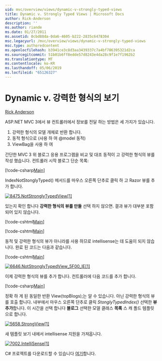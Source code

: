 ```yaml
---
uid: mvc/overview/views/dynamic-v-strongly-typed-views
title: Dynamic v. Strongly Typed Views | Microsoft Docs
author: Rick-Anderson
description: ''
ms.author: riande
ms.date: 01/27/2011
ms.assetid: 0cbd88da-0da6-4605-b222-2835c6478304
msc.legacyurl: /mvc/overview/views/dynamic-v-strongly-typed-views
msc.type: authoredcontent
ms.openlocfilehash: b3941ce3c8d3aa3439337c7a4bf786395321d2ca
ms.sourcegitcommit: 51b01b6ff8edde57d8243e4da28c9f1e7f1962b2
ms.translationtype: MT
ms.contentlocale: ko-KR
ms.lasthandoff: 05/06/2019
ms.locfileid: "65126327"
---
```

# <a name="dynamic-v-strongly-typed-views"></a>Dynamic v. 강력한 형식의 보기

[Rick Anderson]((https://twitter.com/RickAndMSFT))

ASP.NET MVC 3에서 뷰 컨트롤러에서 정보를 전달 하는 방법은 세 가지가 있습니다.

1. 강력한 형식의 모델 개체로 반환 합니다.
2. 동적 형식으로 (사용 하 여 @model 동적)
3. ViewBag을 사용 하 여

간단한 MVC 3 위 블로그 응용 프로그램을 비교 및 대조 동적이 고 강력한 형식의 뷰를 작성 했습니다. 컨트롤러 시작 블로그 단순 목록:

[!code-csharp[Main](dynamic-v-strongly-typed-views/samples/sample1.cs)]

IndexNotStonglyTyped() 메서드를 마우스 오른쪽 단추로 클릭 하 고 Razor 뷰를 추가 합니다.

[![8475.NotStronglyTypedView[1]](dynamic-v-strongly-typed-views/_static/image2.png)](dynamic-v-strongly-typed-views/_static/image1.png)

있는지 확인 합니다 **강력한 형식의 뷰를 만들** 선택 하지 않으면. 결과 뷰가 대부분 포함 되어 있지 않습니다.

[!code-cshtml[Main](dynamic-v-strongly-typed-views/samples/sample2.cshtml)]

[!code-cshtml[Main](dynamic-v-strongly-typed-views/samples/sample3.cshtml)]

동적 및 강력한 형식의 뷰가 아니라를 사용 하므로 intellisense는 데 도움이 되지 않습니다. 완료 된 코드는 다음과 같습니다.

[!code-cshtml[Main](dynamic-v-strongly-typed-views/samples/sample4.cshtml)]

[![6646.NotStronglyTypedView_5F00_IE[1]](dynamic-v-strongly-typed-views/_static/image4.png)](dynamic-v-strongly-typed-views/_static/image3.png)

이제 강력한 형식의 뷰를 추가 합니다. 컨트롤러에 다음 코드를 추가 합니다.

[!code-csharp[Main](dynamic-v-strongly-typed-views/samples/sample5.cs)]

정확 하 게 된 동일한 반환 View(topBlogs);는 알 수 있습니다. 아닌 강력한 형식의 뷰를 호출 합니다. 내부에서 마우스 오른쪽 단추로 클릭 *StonglyTypedIndex()* 선택한 **뷰 추가**합니다. 이 시간을 선택 합니다 **블로그** 선택한 모델 클래스 **목록** 스 캐 폴드 템플릿으로 합니다.

[![5658.StrongView[1]](dynamic-v-strongly-typed-views/_static/image6.png)](dynamic-v-strongly-typed-views/_static/image5.png)

새 템플릿 보기 내에서 intellisense 지원을 가져옵니다.

[![7002.IntelliSense[1]](dynamic-v-strongly-typed-views/_static/image8.png)](dynamic-v-strongly-typed-views/_static/image7.png)

C# 프로젝트를 다운로드할 수 있습니다 [여기](https://blogs.msdn.com/cfs-file.ashx/__key/CommunityServer-Blogs-Components-WeblogFiles/00-00-01-11-73-SSMS/1817.Mvc3ViewDemo.zip)합니다.
